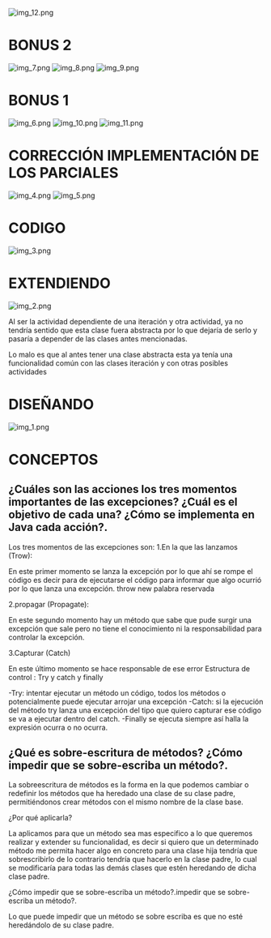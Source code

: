
![img_12.png](img_12.png)

# BONUS 2
![img_7.png](img_7.png)
![img_8.png](img_8.png)
![img_9.png](img_9.png)

# BONUS 1
![img_6.png](img_6.png)
![img_10.png](img_10.png)
![img_11.png](img_11.png)

# CORRECCIÓN IMPLEMENTACIÓN DE LOS PARCIALES 
![img_4.png](img_4.png)
![img_5.png](img_5.png)


# CODIGO
![img_3.png](img_3.png)

# EXTENDIENDO
![img_2.png](img_2.png)

Al ser la actividad dependiente de una iteración y otra actividad, ya no tendría sentido que esta clase fuera abstracta por lo que dejaría de serlo y pasaría a depender de las clases antes mencionadas.

Lo malo es que al antes tener una clase abstracta esta ya tenía una funcionalidad común con las clases iteración y con otras posibles actividades

# DISEÑANDO

![img_1.png](img_1.png)

# CONCEPTOS

## ¿Cuáles son las acciones los tres momentos importantes de las excepciones? ¿Cuál es el objetivo de cada una? ¿Cómo se implementa en Java cada acción?.
Los tres momentos de las excepciones son:
1.En la que las lanzamos (Trow):

En este primer momento se lanza la excepción por lo que ahí se rompe el código es decir para de ejecutarse el código para informar que algo ocurrió por lo que lanza una excepción.
throw new palabra reservada

2.propagar (Propagate):

En este segundo momento hay un método que sabe que pude surgir una excepción que sale pero no tiene el conocimiento ni la responsabilidad para controlar la excepción.

3.Capturar (Catch)

En este último momento se hace responsable de ese error
Estructura de control : Try y catch y finally

-Try: intentar ejecutar un método un código, todos los métodos o potencialmente puede ejecutar  arrojar una excepción
-Catch: si la ejecución del método try lanza una excepción del tipo que quiero capturar ese código se va a ejecutar dentro del catch.
-Finally se ejecuta siempre así halla la expresión ocurra o no ocurra.

## ¿Qué es sobre-escritura de métodos? ¿Cómo impedir que se sobre-escriba un método?.

La sobreescritura de métodos es la forma en la que podemos cambiar o redefinir los métodos que ha heredado una clase de su clase padre, permitiéndonos crear métodos con el mismo nombre de la clase base.

¿Por qué aplicarla?

La aplicamos para que un método sea mas especifico a lo que queremos realizar y extender su funcionalidad, es decir si quiero que un determinado método me permita hacer algo en concreto para una clase hija tendría que sobrescribirlo de lo contrario tendría que hacerlo en la clase padre, lo cual se modificaría para todas las demás clases que estén heredando de dicha clase padre.

¿Cómo impedir que se sobre-escriba un método?.impedir que se sobre-escriba un método?.

Lo que puede impedir que un método se sobre escriba es que no esté heredándolo de su clase padre.